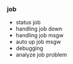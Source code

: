 ### job
- status job 
- handling job down
- handling job msgw 
- auto up job msgw 
- debugging 
- analyze job problem 